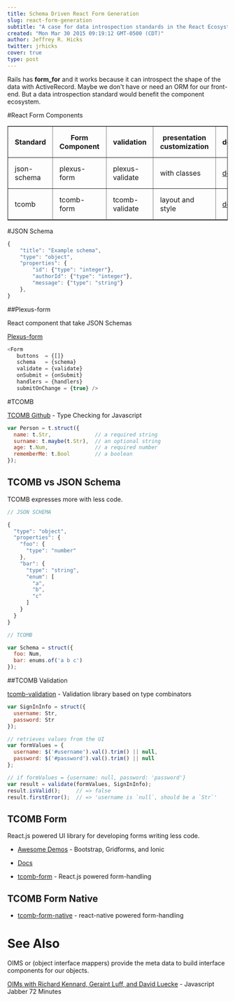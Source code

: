 ```yaml
---
title: Schema Driven React Form Generation
slug: react-form-generation
subtitle: "A case for data introspection standards in the React Ecosystem."
created: "Mon Mar 30 2015 09:19:12 GMT-0500 (CDT)"
author: Jeffrey R. Hicks
twitter: jrhicks
cover: true
type: post
---
```


Rails has **form_for** and it works because it can introspect the shape of the data with ActiveRecord.  Maybe we don't have or need an ORM for our front-end.  But a data introspection standard would benefit the component ecosystem.

#React Form Components

<table border=1 cellpadding="10">
<thead>
<tr>
<th style="padding: 15px">Standard</th>
<th style="padding: 15px">Form Component</th>
<th style="padding: 15px">validation</th>
<th style="padding: 15px">presentation customization</th>
<th style="padding: 15px">demo</th>
</tr>
</thead>
<tbody>
<tr>
<td style="padding: 15px">json-schema</td>
<td style="padding: 15px">plexus-form</td>
<td style="padding: 15px">plexus-validate</td>
<td style="padding: 15px">with classes</td>
<td  style="padding: 15px"><a href="http://appliedmathematicsanu.github.io/plexus-form/">demo</a></td>
</tr>
<tr>
<td style="padding: 15px">tcomb</td>
<td style="padding: 15px">tcomb-form</td>
<td style="padding: 15px">tcomb-validate</td>
<td style="padding: 15px">layout and style</td>
<td style="padding: 15px"><a href="http://gcanti.github.io/tcomb-form/demo/index.html">demo</a></td>
</tr>
</tbody>
</table>


#JSON Schema

```js
{
	"title": "Example schema",
	"type": "object",
	"properties": {
		"id": {"type": "integer"},
		"authorId": {"type": "integer"},
		"message": {"type": "string"}
	},
}
```

##Plexus-form

React component that take JSON Schemas

[Plexus-form](https://github.com/AppliedMathematicsANU/plexus-form)

```js
<Form
   buttons  = {[]}
   schema   = {schema}
   validate = {validate}
   onSubmit = {onSubmit}
   handlers = {handlers}
   submitOnChange = {true} />
```

#TCOMB

[TCOMB Github](https://github.com/gcanti/tcomb) - Type Checking for Javascript


```js
var Person = t.struct({
  name: t.Str,              // a required string
  surname: t.maybe(t.Str),  // an optional string
  age: t.Num,               // a required number
  rememberMe: t.Bool        // a boolean
});
```

## TCOMB vs JSON Schema

TCOMB expresses more with less code.

```js
// JSON SCHEMA

{
  "type": "object",
  "properties": {
    "foo": {
      "type": "number"
    },
    "bar": {
      "type": "string",
      "enum": [
        "a",
        "b",
        "c"
      ]
    }
  }
}
```

```js
// TCOMB

var Schema = struct({
  foo: Num,
  bar: enums.of('a b c')
});
```

##TCOMB Validation

[tcomb-validation](https://github.com/gcanti/tcomb-validation) - Validation library based on type combinators

```js
var SignInInfo = struct({
  username: Str,
  password: Str
});

// retrieves values from the UI
var formValues = {
  username: $('#username').val().trim() || null,
  password: $('#password').val().trim() || null
};

// if formValues = {username: null, password: 'password'}
var result = validate(formValues, SignInInfo);
result.isValid();     // => false
result.firstError();  // => 'username is `null`, should be a `Str`'
```

## TCOMB Form

React.js powered UI library for developing forms writing less code.

* [Awesome Demos](http://gcanti.github.io/tcomb-form/demo/index.html) - Bootstrap, Gridforms, and Ionic

* [Docs](http://gcanti.github.io/tcomb-form/guide/index.html)

* [tcomb-form](https://github.com/gcanti/tcomb-form) - React.js powered form-handling

## TCOMB Form Native

* [tcomb-form-native](https://github.com/gcanti/tcomb-form-native) - react-native powered form-handling


# See Also


OIMS or (object interface mappers) provide the meta data to build interface components for our
objects.

[OIMs with Richard Kennard, Geraint Luff, and David Luecke](http://devchat.tv/js-jabber/150-jsj-oims) - Javascript Jabber 72 Minutes
